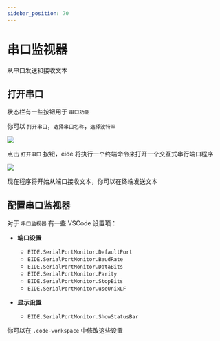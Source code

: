 ```yaml
---
sidebar_position: 70
---
```


# 串口监视器

从串口发送和接收文本

## 打开串口

状态栏有一些按钮用于 `串口功能`

你可以 `打开串口`，`选择串口名称`，`选择波特率`

![](/img/serialport_btns.png)

点击 `打开串口` 按钮，eide 将执行一个终端命令来打开一个交互式串行端口程序

![](/img/serialport_opened.png)

现在程序将开始从端口接收文本，你可以在终端发送文本

## 配置串口监视器

对于 `串口监视器` 有一些 VSCode 设置项：

- **端口设置**

  - `EIDE.SerialPortMonitor.DefaultPort`
  - `EIDE.SerialPortMonitor.BaudRate`
  - `EIDE.SerialPortMonitor.DataBits`
  - `EIDE.SerialPortMonitor.Parity`
  - `EIDE.SerialPortMonitor.StopBits`
  - `EIDE.SerialPortMonitor.useUnixLF`

- **显示设置**

  - `EIDE.SerialPortMonitor.ShowStatusBar`

你可以在 `.code-workspace` 中修改这些设置

